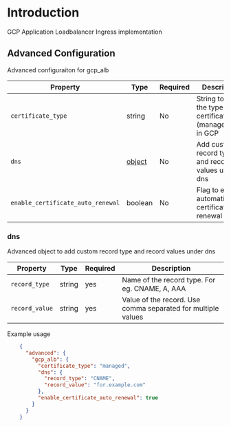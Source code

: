 # Introduction

GCP Application Loadbalancer Ingress implementation

## Advanced Configuration

Advanced configuraiton for gcp_alb

| Property                          | Type           | Required | Description                                                |
| --------------------------------- | -------------- | -------- | ---------------------------------------------------------- |
| `certificate_type`                | string         | No       | String to set the type of certificate (managed/k8s) in GCP |
| `dns`                             | [object](#dns) | No       | Add custom record type and record values under dns         |
| `enable_certificate_auto_renewal` | boolean        | No       | Flag to enable automatic certificate renewal               |

### dns

Advanced object to add custom record type and record values under dns

| Property       | Type   | Required | Description                                                  |
| -------------- | ------ | -------- | ------------------------------------------------------------ |
| `record_type`  | string | yes      | Name of the record type. For eg. CNAME, A, AAA               |
| `record_value` | string | yes      | Value of the record. Use comma separated for multiple values |

Example usage

```json
    {
      "advanced": {
        "gcp_alb": {
          "certificate_type": "managed",
          "dns": {
            "record_type": "CNAME",
            "record_value": "for.example.com"
          },
          "enable_certificate_auto_renewal": true
        }
      }
    }
```
